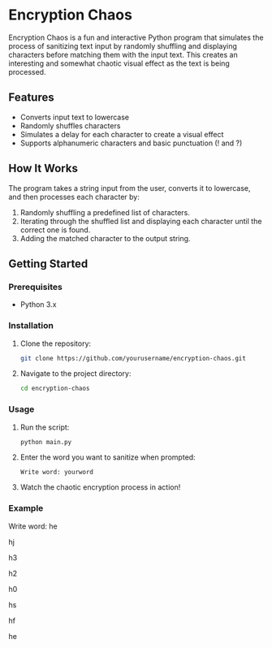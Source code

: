# Encryption Chaos

Encryption Chaos is a fun and interactive Python program that simulates the process of sanitizing text input by randomly shuffling and displaying characters before matching them with the input text. This creates an interesting and somewhat chaotic visual effect as the text is being processed.

## Features

- Converts input text to lowercase
- Randomly shuffles characters
- Simulates a delay for each character to create a visual effect
- Supports alphanumeric characters and basic punctuation (! and ?)

## How It Works

The program takes a string input from the user, converts it to lowercase, and then processes each character by:
1. Randomly shuffling a predefined list of characters.
2. Iterating through the shuffled list and displaying each character until the correct one is found.
3. Adding the matched character to the output string.

## Getting Started

### Prerequisites

- Python 3.x

### Installation

1. Clone the repository:
    ```sh
    git clone https://github.com/yourusername/encryption-chaos.git
    ```
2. Navigate to the project directory:
    ```sh
    cd encryption-chaos
    ```

### Usage

1. Run the script:
    ```sh
    python main.py
    ```
2. Enter the word you want to sanitize when prompted:
    ```
    Write word: yourword
    ```
3. Watch the chaotic encryption process in action!

### Example

Write word: he

hj

h3

h2

h0

hs

hf

he
     
